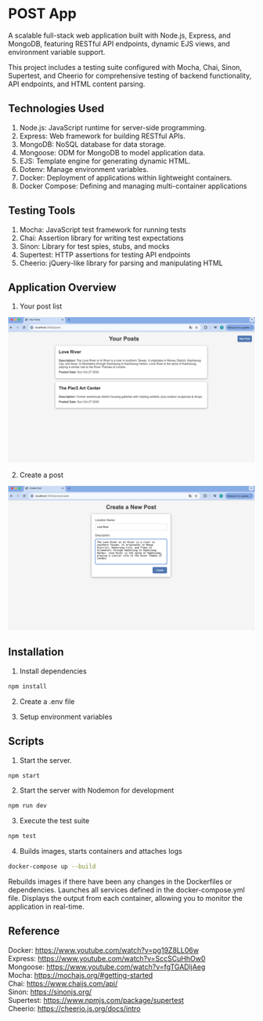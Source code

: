 # POST App

A scalable full-stack web application built with Node.js, Express, and MongoDB, featuring RESTful API endpoints, dynamic EJS views, and environment variable support. 

This project includes a testing suite configured with Mocha, Chai, Sinon, Supertest, and Cheerio for comprehensive testing of backend functionality, API endpoints, and HTML content parsing.

## Technologies Used

1. Node.js: JavaScript runtime for server-side programming.
2. Express: Web framework for building RESTful APIs.
3. MongoDB: NoSQL database for data storage.
4. Mongoose: ODM for MongoDB to model application data.
5. EJS: Template engine for generating dynamic HTML.
6. Dotenv: Manage environment variables.
7. Docker: Deployment of applications within lightweight containers.
8. Docker Compose: Defining and managing multi-container applications

## Testing Tools

1. Mocha: JavaScript test framework for running tests  
2. Chai: Assertion library for writing test expectations  
3. Sinon: Library for test spies, stubs, and mocks
4. Supertest: HTTP assertions for testing API endpoints  
5. Cheerio: jQuery-like library for parsing and manipulating HTML  

## Application Overview

1. Your post list

![Your post list](images/your-post-list.png)

2. Create a post

![Create a post](images/create-a-post.png)

## Installation

1. Install dependencies

```bash
npm install
```

2. Create a .env file

3. Setup environment variables

## Scripts

1. Start the server.

```bash
npm start
```

2. Start the server with Nodemon for development

```bash
npm run dev
```

3. Execute the test suite

```bash
npm test
```

4. Builds images, starts containers and attaches logs

```bash
docker-compose up --build
```

Rebuilds images if there have been any changes in the Dockerfiles or dependencies. Launches all services defined in the docker-compose.yml file. Displays the output from each container, allowing you to monitor the application in real-time.

## Reference

Docker: https://www.youtube.com/watch?v=pg19Z8LL06w  
Express: https://www.youtube.com/watch?v=SccSCuHhOw0  
Mongoose: https://www.youtube.com/watch?v=fgTGADljAeg  
Mocha: https://mochajs.org/#getting-started   
Chai: https://www.chaijs.com/api/    
Sinon: https://sinonjs.org/  
Supertest: https://www.npmjs.com/package/supertest   
Cheerio: https://cheerio.js.org/docs/intro   